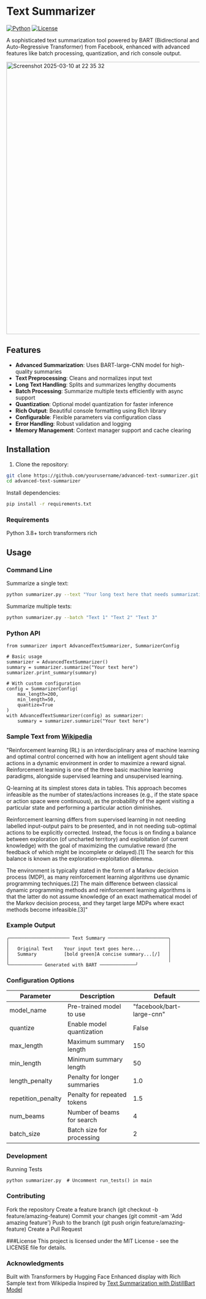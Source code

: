 # Text Summarizer

[![Python](https://img.shields.io/badge/Python-3.8+-blue.svg)](https://www.python.org/)
[![License](https://img.shields.io/badge/License-MIT-green.svg)](LICENSE)

A sophisticated text summarization tool powered by BART (Bidirectional and Auto-Regressive Transformer) from Facebook, enhanced with advanced features like batch processing, quantization, and rich console output.


<img width="710" alt="Screenshot 2025-03-10 at 22 35 32" src="https://github.com/user-attachments/assets/021120dd-3c75-45cd-aeba-d8e64bb353a3" />



## Features

- **Advanced Summarization**: Uses BART-large-CNN model for high-quality summaries
- **Text Preprocessing**: Cleans and normalizes input text
- **Long Text Handling**: Splits and summarizes lengthy documents
- **Batch Processing**: Summarize multiple texts efficiently with async support
- **Quantization**: Optional model quantization for faster inference
- **Rich Output**: Beautiful console formatting using Rich library
- **Configurable**: Flexible parameters via configuration class
- **Error Handling**: Robust validation and logging
- **Memory Management**: Context manager support and cache clearing

## Installation

1. Clone the repository:
```bash
git clone https://github.com/yourusername/advanced-text-summarizer.git
cd advanced-text-summarizer
```
Install dependencies:
```bash
pip install -r requirements.txt
```

### Requirements
Python 3.8+
torch
transformers
rich

## Usage

### Command Line
Summarize a single text:

```bash
python summarizer.py --text "Your long text here that needs summarization"
```

Summarize multiple texts:

```bash
python summarizer.py --batch "Text 1" "Text 2" "Text 3"
```


### Python API
```
from summarizer import AdvancedTextSummarizer, SummarizerConfig

# Basic usage
summarizer = AdvancedTextSummarizer()
summary = summarizer.summarize("Your text here")
summarizer.print_summary(summary)

# With custom configuration
config = SummarizerConfig(
    max_length=200,
    min_length=50,
    quantize=True
)
with AdvancedTextSummarizer(config) as summarizer:
    summary = summarizer.summarize("Your text here")
```

### Sample Text from [Wikipedia](https://en.wikipedia.org/wiki/Reinforcement_learning)

"Reinforcement learning (RL) is an interdisciplinary area of machine learning and optimal control concerned with how an intelligent agent should take actions in a dynamic environment in order to maximize a reward signal. Reinforcement learning is one of the three basic machine learning paradigms, alongside supervised learning and unsupervised learning.

Q-learning at its simplest stores data in tables. This approach becomes infeasible as the number of states/actions increases (e.g., if the state space or action space were continuous), as the probability of the agent visiting a particular state and performing a particular action diminishes.

Reinforcement learning differs from supervised learning in not needing labelled input-output pairs to be presented, and in not needing sub-optimal actions to be explicitly corrected. Instead, the focus is on finding a balance between exploration (of uncharted territory) and exploitation (of current knowledge) with the goal of maximizing the cumulative reward (the feedback of which might be incomplete or delayed).[1] The search for this balance is known as the exploration–exploitation dilemma.

The environment is typically stated in the form of a Markov decision process (MDP), as many reinforcement learning algorithms use dynamic programming techniques.[2] The main difference between classical dynamic programming methods and reinforcement learning algorithms is that the latter do not assume knowledge of an exact mathematical model of the Markov decision process, and they target large MDPs where exact methods become infeasible.[3]"

### Example Output

```
╭────────────────────── Text Summary ──────────────────────╮
│                                                          │
│   Original Text    Your input text goes here...          │
│   Summary          [bold green]A concise summary...[/]   │
│                                                          │
╰──────────── Generated with BART ─────────────╯
```

### Configuration Options

| Parameter  |       Description        |	       Default            |
| ---------- | ------------------------ | ------------------------- |
| model_name | Pre-trained model to use	| "facebook/bart-large-cnn" |
|  quantize  | Enable model quantization| False                     |
| max_length | Maximum summary length	  | 150                       |
| min_length | Minimum summary length	  | 50                        |
| length_penalty | Penalty for longer summaries |	1.0               |
|repetition_penalty	| Penalty for repeated tokens	| 1.5             |
| num_beams	 | Number of beams for search |	4                       |
| batch_size | Batch size for processing	| 2                       |


### Development
Running Tests
```
python summarizer.py  # Uncomment run_tests() in main
```

### Contributing
Fork the repository
Create a feature branch (git checkout -b feature/amazing-feature)
Commit your changes (git commit -am 'Add amazing feature')
Push to the branch (git push origin feature/amazing-feature)
Create a Pull Request

###License
This project is licensed under the MIT License - see the LICENSE file for details.

### Acknowledgments
Built with Transformers by Hugging Face
Enhanced display with Rich
Sample text from Wikipedia
Inspired by [Text Summarization with DistillBart Model](https://machinelearningmastery.com/text-summarization-with-distillbart-model/)
